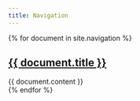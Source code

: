 ```yaml
---
title: Navigation
---
```



{% for document in site.navigation %}
<article>
<h1>
<a href="{{ document.url | prepend: site.baseurl | prepend: site.url }}">{{ document.title }}</a>
</h1>
    <div id="{{ document.name }}">
        {{ document.content }}
    </div>
</article>
{% endfor %}